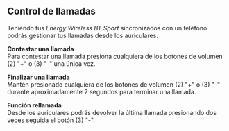 ## Control de llamadas

Teniendo tus *Energy Wireless BT Sport* sincronizados con un teléfono podrás gestionar tus llamadas desde los auriculares.

**Contestar una llamada**  
Para contestar una llamada presiona cualquiera de los botones de volumen (2) "+" o (3) "-" una única vez.

**Finalizar una llamada**  
Mantén presionado cualquiera de los botones de volumen (2) "+" o (3) "-" durante aproximadamente 2 segundos para terminar una llamada.

**Función rellamada**  
Desde los auriculares podrás devolver la última llamada presionando dos veces seguida el botón (3) "-".
